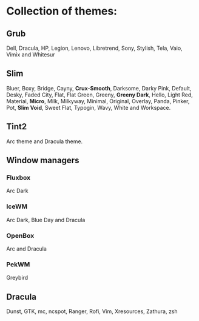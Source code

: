 # Collection of themes:


## Grub

Dell, Dracula, HP, Legion, Lenovo, Libretrend, Sony, Stylish, Tela, Vaio, Vimix and Whitesur

## Slim

Bluer, Boxy, Bridge, Cayny, **Crux-Smooth**, Darksome, Darky Pink, Default, Desky, Faded City, Flat, Flat Green, Greeny, **Greeny Dark**, Hello, Light Red, Material, **Micro**, Milk, Milkyway, Minimal, Original, Overlay, Panda, Pinker, Pot, **Slim Void**, Sweet Flat, Typogin, Wavy, White and Workspace.
		
## Tint2

Arc theme and Dracula theme.

## Window managers

### Fluxbox

Arc Dark

### IceWM

Arc Dark, Blue Day and Dracula

### OpenBox

Arc and Dracula

### PekWM

Greybird

## Dracula

Dunst, GTK, mc, ncspot, Ranger, Rofi, Vim, Xresources, Zathura, zsh

